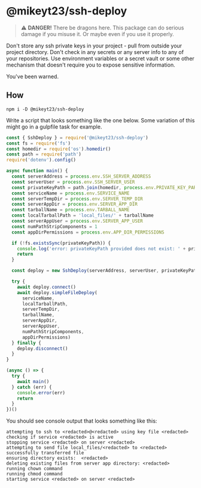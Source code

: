 # @mikeyt23/ssh-deploy

> :warning: **DANGER!** There be dragons here. This package can do serious damage if you misuse it. Or maybe even if you use it properly. 

Don't store any ssh private keys in your project - pull from outside your project directory. Don't check in any secrets or any server info to any of your repositories. Use environment variables or a secret vault or some other mechanism that doesn't require you to expose sensitive information.

You've been warned.

## How

`npm i -D @mikeyt23/ssh-deploy`

Write a script that looks something like the one below. Some variation of this might go in a gulpfile task for example.

```JavaScript
const { SshDeploy } = require('@mikeyt23/ssh-deploy')
const fs = require('fs')
const homedir = require('os').homedir()
const path = require('path')
require('dotenv').config()

async function main() {
  const serverAddress = process.env.SSH_SERVER_ADDRESS
  const serverUser = process.env.SSH_SERVER_USER
  const privateKeyPath = path.join(homedir, process.env.PRIVATE_KEY_PARTIAL_PATH)
  const serviceName = process.env.SERVICE_NAME
  const serverTempDir = process.env.SERVER_TEMP_DIR
  const serverAppDir = process.env.SERVER_APP_DIR
  const tarballName = process.env.TARBALL_NAME
  const localTarballPath = 'local_files/' + tarballName
  const serverAppUser = process.env.SERVER_APP_USER
  const numPathStripComponents = 1
  const appDirPermissions = process.env.APP_DIR_PERMISSIONS

  if (!fs.existsSync(privateKeyPath)) {
    console.log('error: privateKeyPath provided does not exist: ' + privateKeyPath)
    return
  }

  const deploy = new SshDeploy(serverAddress, serverUser, privateKeyPath)

  try {
    await deploy.connect()
    await deploy.simpleFileDeploy(
      serviceName,
      localTarballPath,
      serverTempDir,
      tarballName,
      serverAppDir,
      serverAppUser,
      numPathStripComponents,
      appDirPermissions)
  } finally {
    deploy.disconnect()
  }
}

(async () => {
  try {
    await main()
  } catch (err) {
    console.error(err)
    return
  }
})()

```

You should see console output that looks something like this:

```text
attempting to ssh to <redacted>@<redacted> using key file <redacted>
checking if service <redacted> is active
stopping service <redacted> on server <redacted>
attempting to send file local_files/<redacted> to <redacted>
successfully transferred file
ensuring directory exists:  <redacted>
deleting existing files from server app directory: <redacted>
running chown command
running chmod command
starting service <redacted> on server <redacted>
```
